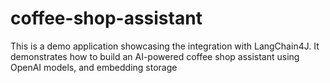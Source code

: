 # coffee-shop-assistant
This is a demo application showcasing the integration with LangChain4J. It demonstrates how to build an AI-powered coffee shop assistant using OpenAI models, and embedding storage
